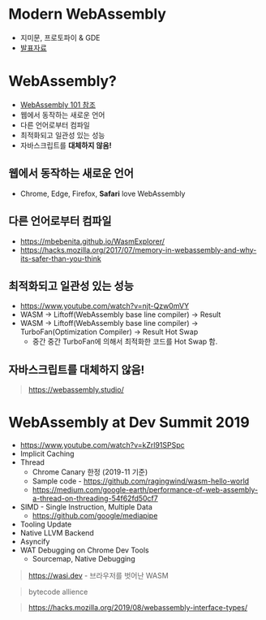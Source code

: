 # Modern WebAssembly
- 지미문, 프로토파이 & GDE
- [발표자료](https://speakerdeck.com/ragingwind/recap-modern-webassembly-in-cds-2019)

# WebAssembly?
- [WebAssembly 101 참조](https://github.com/KunHwanAhn/ParticipatedSeminars/blob/develop/GDGKR/2019-07-13_io_extended_web_tech/04_web_assembly_101.md)
- 웹에서 동작하는 새로운 언어
- 다른 언어로부터 컴파일
- 최적화되고 일관성 있는 성능
- 자바스크립트를 **대체하지 않음!**

## 웹에서 동작하는 새로운 언어
- Chrome, Edge, Firefox, **Safari** love WebAssembly

## 다른 언어로부터 컴파일
- https://mbebenita.github.io/WasmExplorer/
- https://hacks.mozilla.org/2017/07/memory-in-webassembly-and-why-its-safer-than-you-think

## 최적화되고 일관성 있는 성능
- https://www.youtube.com/watch?v=njt-Qzw0mVY
- WASM -> Liftoff(WebAssembly base line compiler) -> Result
- WASM -> Liftoff(WebAssembly base line compiler) -> TurboFan(Optimization Compiler) -> Result Hot Swap
   - 중간 중간 TurboFan에 의해서 최적화한 코드를 Hot Swap 함.

## 자바스크립트를 **대체하지 않음!**

> https://webassembly.studio/

# WebAssembly at Dev Summit 2019
- https://www.youtube.com/watch?v=kZrl91SPSpc
- Implicit Caching
- Thread
   - Chrome Canary 한정 (2019-11 기준)
   - Sample code - https://github.com/ragingwind/wasm-hello-world
   - https://medium.com/google-earth/performance-of-web-assembly-a-thread-on-threading-54f62fd50cf7
- SIMD - Single Instruction, Multiple Data
   - https://github.com/google/mediapipe
- Tooling Update
- Native LLVM Backend
- Asyncify
- WAT Debugging on Chrome Dev Tools
   - Sourcemap, Native Debugging

> https://wasi.dev - 브라우저를 벗어난 WASM

> bytecode allience

> https://hacks.mozilla.org/2019/08/webassembly-interface-types/
